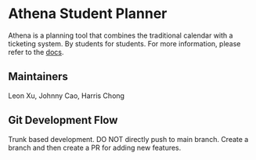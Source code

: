 # Athena Student Planner
Athena is a planning tool that combines the traditional calendar with a ticketing system. By students for students. For more information, please refer to the [docs](https://www.notion.so/Student-Planner-d846991fccc54418981b09f31fbb4fd9).
## Maintainers
Leon Xu, Johnny Cao, Harris Chong
## Git Development Flow
Trunk based development. DO NOT directly push to main branch. Create a branch and then create a PR for adding new features.
